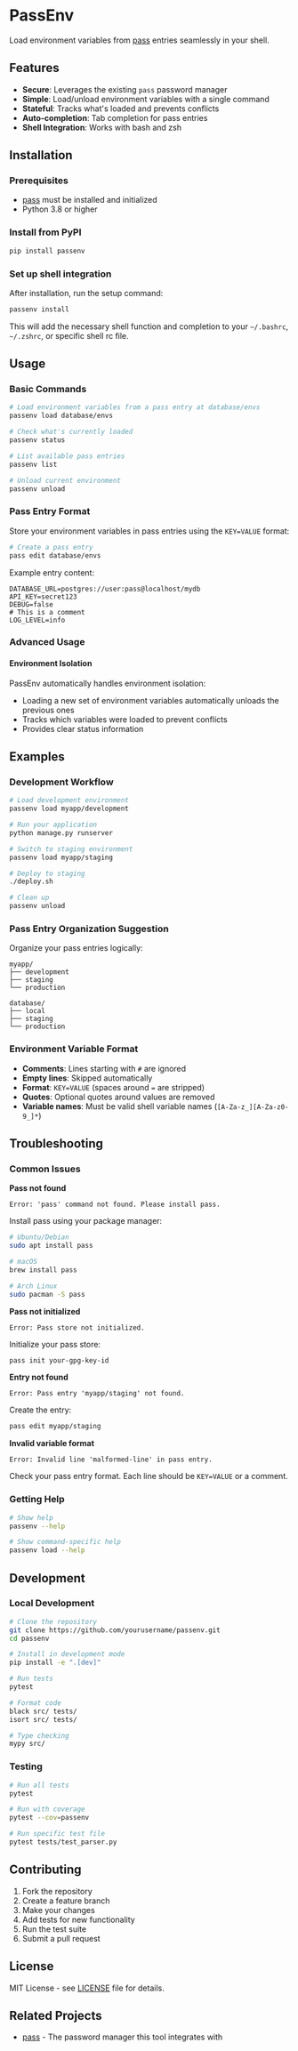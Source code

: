 # PassEnv

Load environment variables from [pass](https://www.passwordstore.org/) entries seamlessly in your shell.

## Features

- **Secure**: Leverages the existing `pass` password manager
- **Simple**: Load/unload environment variables with a single command
- **Stateful**: Tracks what's loaded and prevents conflicts
- **Auto-completion**: Tab completion for pass entries
- **Shell Integration**: Works with bash and zsh

## Installation

### Prerequisites

- [pass](https://www.passwordstore.org/) must be installed and initialized
- Python 3.8 or higher

### Install from PyPI

```bash
pip install passenv
```

### Set up shell integration

After installation, run the setup command:

```bash
passenv install
```

This will add the necessary shell function and completion to your `~/.bashrc`, `~/.zshrc`, or specific shell rc file.

## Usage

### Basic Commands

```bash
# Load environment variables from a pass entry at database/envs
passenv load database/envs

# Check what's currently loaded
passenv status

# List available pass entries
passenv list

# Unload current environment
passenv unload
```

### Pass Entry Format

Store your environment variables in pass entries using the `KEY=VALUE` format:

```bash
# Create a pass entry
pass edit database/envs
```

Example entry content:
```
DATABASE_URL=postgres://user:pass@localhost/mydb
API_KEY=secret123
DEBUG=false
# This is a comment
LOG_LEVEL=info
```

### Advanced Usage

#### Environment Isolation

PassEnv automatically handles environment isolation:

- Loading a new set of environment variables automatically unloads the previous ones
- Tracks which variables were loaded to prevent conflicts
- Provides clear status information

## Examples

### Development Workflow

```bash
# Load development environment
passenv load myapp/development

# Run your application
python manage.py runserver

# Switch to staging environment
passenv load myapp/staging

# Deploy to staging
./deploy.sh

# Clean up
passenv unload
```

### Pass Entry Organization Suggestion

Organize your pass entries logically:

```
myapp/
├── development
├── staging
└── production

database/
├── local
├── staging
└── production
```

### Environment Variable Format

- **Comments**: Lines starting with `#` are ignored
- **Empty lines**: Skipped automatically
- **Format**: `KEY=VALUE` (spaces around `=` are stripped)
- **Quotes**: Optional quotes around values are removed
- **Variable names**: Must be valid shell variable names (`[A-Za-z_][A-Za-z0-9_]*`)

## Troubleshooting

### Common Issues

**Pass not found**
```
Error: 'pass' command not found. Please install pass.
```
Install pass using your package manager:
```bash
# Ubuntu/Debian
sudo apt install pass

# macOS
brew install pass

# Arch Linux
sudo pacman -S pass
```

**Pass not initialized**
```
Error: Pass store not initialized.
```
Initialize your pass store:
```bash
pass init your-gpg-key-id
```

**Entry not found**
```
Error: Pass entry 'myapp/staging' not found.
```
Create the entry:
```bash
pass edit myapp/staging
```

**Invalid variable format**
```
Error: Invalid line 'malformed-line' in pass entry.
```
Check your pass entry format. Each line should be `KEY=VALUE` or a comment.

### Getting Help

```bash
# Show help
passenv --help

# Show command-specific help
passenv load --help
```

## Development

### Local Development

```bash
# Clone the repository
git clone https://github.com/yourusername/passenv.git
cd passenv

# Install in development mode
pip install -e ".[dev]"

# Run tests
pytest

# Format code
black src/ tests/
isort src/ tests/

# Type checking
mypy src/
```

### Testing

```bash
# Run all tests
pytest

# Run with coverage
pytest --cov=passenv

# Run specific test file
pytest tests/test_parser.py
```

## Contributing

1. Fork the repository
2. Create a feature branch
3. Make your changes
4. Add tests for new functionality
5. Run the test suite
6. Submit a pull request

## License

MIT License - see [LICENSE](LICENSE) file for details.

## Related Projects

- [pass](https://www.passwordstore.org/) - The password manager this tool integrates with
